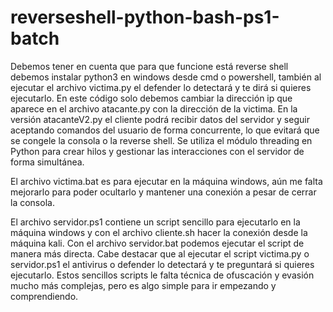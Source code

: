 # reverseshell-python-bash-ps1-batch
Debemos tener en cuenta que para que funcione está reverse shell debemos instalar python3 en windows desde cmd o powershell, también al ejecutar el archivo victima.py el defender lo detectará y te dirá si quieres ejecutarlo.
En este código solo debemos cambiar la dirección ip que aparece en el archivo atacante.py con la dirección de la victima.
En la versión atacanteV2.py el cliente podrá recibir datos del servidor y seguir aceptando comandos del usuario de forma concurrente, lo que evitará que se congele la consola o la reverse shell. Se utiliza el módulo threading en Python para crear hilos y gestionar las interacciones con el servidor de forma simultánea.

El archivo victima.bat es para ejecutar en la máquina windows, aún me falta mejorarlo para poder ocultarlo y mantener una conexión a pesar de cerrar la consola.

El archivo servidor.ps1 contiene un script sencillo para ejecutarlo en la máquina windows y con el archivo cliente.sh hacer la conexión desde la máquina kali. Con el archivo servidor.bat podemos ejecutar el script de manera más directa. Cabe destacar que al ejecutar el script victima.py o servidor.ps1 el antivirus o defender lo detectará y te preguntará si quieres ejecutarlo.
Estos sencillos scripts le falta técnica de ofuscación y evasión mucho más complejas, pero es algo simple para ir empezando y comprendiendo.
